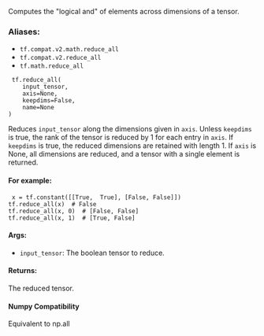 Computes the "logical and" of elements across dimensions of a tensor.
### Aliases:
- `tf.compat.v2.math.reduce_all`
- `tf.compat.v2.reduce_all`
- `tf.math.reduce_all`

```
 tf.reduce_all(
    input_tensor,
    axis=None,
    keepdims=False,
    name=None
)
```
Reduces `input_tensor` along the dimensions given in `axis`. Unless `keepdims` is true, the rank of the tensor is reduced by 1 for each entry in `axis`. If `keepdims` is true, the reduced dimensions are retained with length 1.
If `axis` is None, all dimensions are reduced, and a tensor with a single element is returned.
#### For example:

```
 x = tf.constant([[True,  True], [False, False]])
tf.reduce_all(x)  # False
tf.reduce_all(x, 0)  # [False, False]
tf.reduce_all(x, 1)  # [True, False]
```
#### Args:
- `input_tensor`: The boolean tensor to reduce.
#### Returns:
The reduced tensor.
#### Numpy Compatibility
Equivalent to np.all

